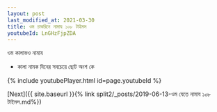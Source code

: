 ```yaml
---
layout: post
last_modified_at: 2021-03-30
title: ওম চাকরিনে নামায ১০৮ টাইমস
youtubeId: LnGHzFjpZDA
---
```

 
 
 ওম কালাভও নামায  
 
 -  কালা নামক দিনের সবচেয়ে ছোট অংশ কে 
 
  
 
  
 
 
 
 
 
 


{% include youtubePlayer.html id=page.youtubeId %}
 
[Next]({{ site.baseurl }}{% link  split2/_posts/2019-06-13-ওম যেতে নামায ১০৮ টাইমস.md%})
 
